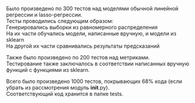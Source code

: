 Было произведено по 300 тестов над моделями обычной линейной регрессии и lasso-регрессии.  
Тесты проводились следующим образом:  
Генерировались выборки из равномерного распределения  
На их части обучались модели, написанные вручную, и модели из sklearn  
На другой их части сравнивались результаты предсказаний  

Также было произведено по 200 тестов над метриками.  
Тестирование также заключалось в соответствии написанных вручную функций с функциями из sklearn.

Всего было произведено 1000 тестов, покрывающих 68% кода (если убрать из рассмотрения модуль __init__.py).  
Соответствующий код хранится в папке tests.
